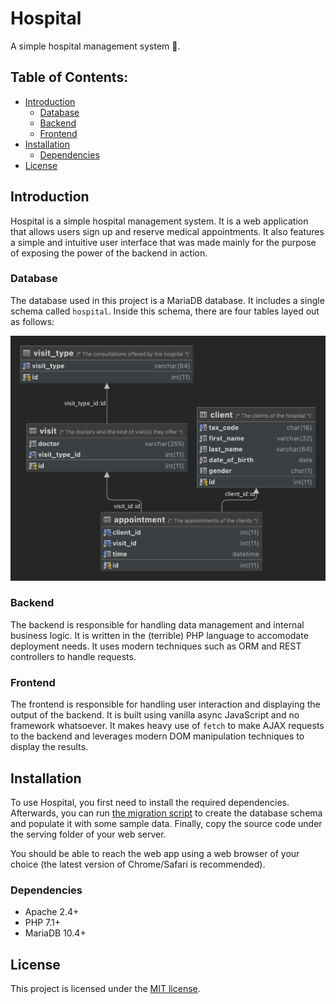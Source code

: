 # Hospital

A simple hospital management system 🏥.

## Table of Contents:

- [Introduction](#introduction)
    - [Database](#database)
    - [Backend](#backend)
    - [Frontend](#frontend)
- [Installation](#installation)
    - [Dependencies](#dependencies)
- [License](#license)

## Introduction

Hospital is a simple hospital management system.
It is a web application that allows users sign up and reserve medical appointments.
It also features a simple and intuitive user interface that was made
mainly for the purpose of exposing the power of the backend in action.

### Database

The database used in this project is a MariaDB database.
It includes a single schema called `hospital`.
Inside this schema, there are four tables layed out as follows:

![UML Representation of the `hospital` schema](internal/sql/migrations/v1.png)

### Backend

The backend is responsible for handling data management and internal business logic.
It is written in the (terrible) PHP language to accomodate deployment needs.
It uses modern techniques such as ORM and REST controllers to handle requests.

### Frontend

The frontend is responsible for handling user interaction and displaying the output
of the backend. It is built using vanilla async JavaScript and no framework whatsoever.
It makes heavy use of `fetch` to make AJAX requests to the backend and leverages
modern DOM manipulation techniques to display the results.

## Installation

To use Hospital, you first need to install the required dependencies.
Afterwards, you can run [the migration script](internal/sql/migrations/v1.sql)
to create the database schema and populate it with some sample data.
Finally, copy the source code under the serving folder of your web server.

You should be able to reach the web app using a web browser of your choice
(the latest version of Chrome/Safari is recommended).

### Dependencies

- Apache 2.4+
- PHP 7.1+
- MariaDB 10.4+

## License

This project is licensed under the [MIT license](LICENSE).
